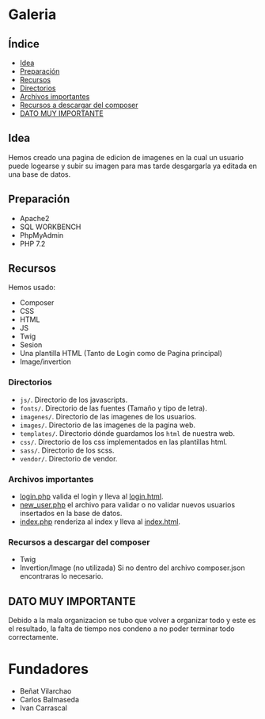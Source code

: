 # Galeria




## Índice

* [Idea](#Idea)
* [Preparación](#preparación)
* [Recursos](#recursos)
* [Directorios](#directorios)
* [Archivos importantes](#Archivos-importantes)
* [Recursos a descargar del composer](#Recursos-a-descargar-del-composer)
* [DATO MUY IMPORTANTE](#DATO-MUY-IMPORTANTE)


## Idea

Hemos creado una pagina de edicion de imagenes en la cual un usuario puede logearse y subir su imagen para mas tarde desgargarla ya editada en una base de datos.






## Preparación

- Apache2
- SQL WORKBENCH
- PhpMyAdmin
- PHP 7.2


## Recursos 

Hemos usado:

- Composer
- CSS
- HTML
- JS
- Twig
- Sesion
- Una plantilla HTML (Tanto de Login como de Pagina principal)
- Image/invertion



### Directorios


- `js/`. Directorio de los javascripts.
- `fonts/`. Directorio de las fuentes (Tamaño y tipo de letra).
- `imagenes/`. Directorio de las imagenes de los usuarios.
- `images/`. Directorio de las imagenes de la pagina web.
- `templates/`. Directorio dónde guardamos los `html` de nuestra web.
- `css/`. Directorio de los css implementados en las plantillas html.
- `sass/`. Directorio de los scss.
- `vendor/`. Directorio de vendor.



### Archivos importantes


- [login.php](login.php) valida el login y lleva al [login.html](templates/login.html).
- [new_user.php](new_user.php) el archivo para validar o no validar nuevos usuarios insertados en la base de datos.
- [index.php](index.php) renderiza al index y lleva al [index.html](templates/index.html).



### Recursos a descargar del composer

- Twig
- Invertion/Image (no utilizada)
Si no dentro del archivo composer.json encontraras lo necesario.



## DATO MUY IMPORTANTE

Debido a la mala organizacion se tubo que volver a organizar todo y este es el resultado, la falta de tiempo nos condeno a no poder terminar todo correctamente.


# Fundadores

- Beñat Vilarchao
- Carlos Balmaseda
- Ivan Carrascal

